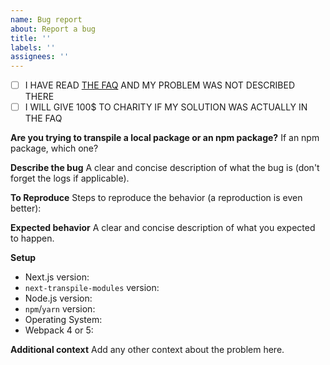 ```yaml
---
name: Bug report
about: Report a bug
title: ''
labels: ''
assignees: ''
---
```


- [ ] I HAVE READ [THE FAQ](https://github.com/martpie/next-transpile-modules#faq) AND MY PROBLEM WAS NOT DESCRIBED THERE
- [ ] I WILL GIVE 100$ TO CHARITY IF MY SOLUTION WAS ACTUALLY IN THE FAQ

**Are you trying to transpile a local package or an npm package?**
If an npm package, which one?

**Describe the bug**
A clear and concise description of what the bug is (don't forget the logs if applicable).

**To Reproduce**
Steps to reproduce the behavior (a reproduction is even better):

**Expected behavior**
A clear and concise description of what you expected to happen.

**Setup**

- Next.js version:
- `next-transpile-modules` version:
- Node.js version:
- `npm`/`yarn` version:
- Operating System:
- Webpack 4 or 5:

**Additional context**
Add any other context about the problem here.
